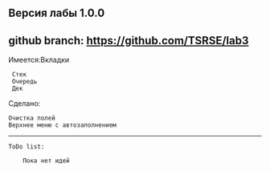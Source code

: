 Версия лабы 1.0.0
----------------------------------------------------------------------------------
github branch: https://github.com/TSRSE/lab3
----------------------------------------------------------------------------------
Имеется:Вкладки
      
	 Стек
	 Очередь
	 Дек
		
Сделано:

	Очистка полей
	Верхнее меню с автозаполнением
	
----------------------------------------------------------------------------------
	ToDo list:
		
		Пока нет идей
